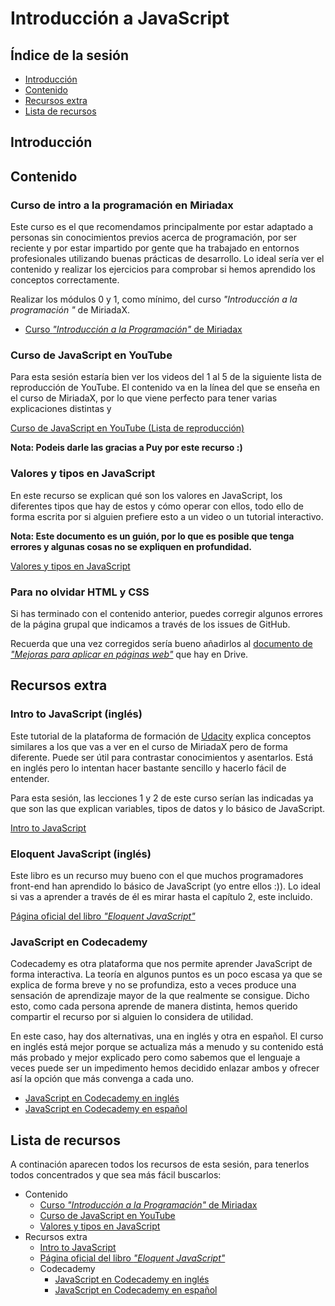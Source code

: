 # Introducción a JavaScript

## Índice de la sesión

- [Introducción](#introduccion)
- [Contenido](#contenido)
- [Recursos extra](#recursos-extra)
- [Lista de recursos](#lista-de-recursos)

## Introducción

## Contenido

### Curso de intro a la programación en Miriadax

Este curso es el que recomendamos principalmente por estar adaptado a personas sin conocimientos previos acerca de programación, por ser reciente y por estar impartido por gente que ha trabajado en entornos profesionales utilizando buenas prácticas de desarrollo. Lo ideal sería ver el contenido y realizar los ejercicios para comprobar si hemos aprendido los conceptos correctamente.

Realizar los módulos 0 y 1, como mínimo, del curso _"Introducción a la programación "_ de MiriadaX.

- [Curso _"Introducción a la Programación"_ de Miriadax](http://miriadax.net/web/introduccion-a-la-programacion-descubre-el-lenguaje-de-la-era-digital-3-edicion-/)

### Curso de JavaScript en YouTube

Para esta sesión estaría bien ver los videos del 1 al 5 de la siguiente lista de reproducción de YouTube. El contenido va en la línea del que se enseña en el curso de MiriadaX, por lo que viene perfecto para tener varias explicaciones distintas y

[Curso de JavaScript en YouTube (Lista de reproducción)](https://www.youtube.com/playlist?list=PLU8oAlHdN5BmpobVmj1IlneKlVLJ84TID)

**Nota: Podeis darle las gracias a Puy por este recurso :)**

### Valores y tipos en JavaScript

En este recurso se explican qué son los valores en JavaScript, los diferentes tipos que hay de estos y cómo operar con ellos, todo ello de forma escrita por si alguien prefiere esto a un video o un tutorial interactivo.

**Nota: Este documento es un guión, por lo que es posible que tenga errores y algunas cosas no se expliquen en profundidad.**

[Valores y tipos en JavaScript](2_1_1_1_valores_y_tipos.md)

### Para no olvidar HTML y CSS

Si has terminado con el contenido anterior, puedes corregir algunos errores de la página grupal que indicamos a través de los issues de GitHub.

Recuerda que una vez corregidos sería bueno añadirlos al [documento de _"Mejoras para aplicar en páginas web"_](https://docs.google.com/document/d/1G66KbhUGBpXL8EJut9oGqTRXF0y5yO0oMPDuujy7gx4/edit) que hay en Drive.

## Recursos extra

### Intro to JavaScript (inglés)

Este tutorial de la plataforma de formación de [Udacity](https://www.udacity.com/) explica conceptos similares a los que vas a ver en el curso de MiriadaX pero de forma diferente. Puede ser útil para contrastar conocimientos y asentarlos. Está en inglés pero lo intentan hacer bastante sencillo y hacerlo fácil de entender.

Para esta sesión, las lecciones 1 y 2 de este curso serían las indicadas ya que son las que explican variables, tipos de datos y lo básico de JavaScript.

[Intro to JavaScript](https://www.udacity.com/course/intro-to-javascript--ud803)

### Eloquent JavaScript (inglés)

Este libro es un recurso muy bueno con el que muchos programadores front-end han aprendido lo básico de JavaScript (yo entre ellos :)). Lo ideal si vas a aprender a través de él es mirar hasta el capítulo 2, este incluido.

[Página oficial del libro _"Eloquent JavaScript"_](http://eloquentjavascript.net/)

### JavaScript en Codecademy

Codecademy es otra plataforma que nos permite aprender JavaScript de forma interactiva. La teoría en algunos puntos es un poco escasa ya que se explica de forma breve y no se profundiza, esto a veces produce una sensación de aprendizaje mayor de la que realmente se consigue. Dicho esto, como cada persona aprende de manera distinta, hemos querido compartir el recurso por si alguien lo considera de utilidad.

En este caso, hay dos alternativas, una en inglés y otra en español. El curso en inglés está mejor porque se actualiza más a menudo y su contenido está más probado y mejor explicado pero como sabemos que el lenguaje a veces puede ser un impedimento hemos decidido enlazar ambos y ofrecer así la opción que más convenga a cada uno.

- [JavaScript en Codecademy en inglés](https://www.codecademy.com/learn/learn-javascript)
- [JavaScript en Codecademy en español](https://www.codecademy.com/es/tracks/javascript-traduccion-al-espanol-america-latina-clone)

## Lista de recursos

A continación aparecen todos los recursos de esta sesión, para tenerlos todos concentrados y que sea más fácil buscarlos:

- Contenido
  - [Curso _"Introducción a la Programación"_ de Miriadax](http://miriadax.net/web/introduccion-a-la-programacion-descubre-el-lenguaje-de-la-era-digital-3-edicion-/)
  - [Curso de JavaScript en YouTube](https://www.youtube.com/playlist?list=PLU8oAlHdN5BmpobVmj1IlneKlVLJ84TID)
  - [Valores y tipos en JavaScript](2_1_1_1_valores_y_tipos.md)
- Recursos extra
  - [Intro to JavaScript](https://www.udacity.com/course/intro-to-javascript--ud803)
  - [Página oficial del libro _"Eloquent JavaScript"_](http://eloquentjavascript.net/)
  - Codecademy
    - [JavaScript en Codecademy en inglés](https://www.codecademy.com/learn/learn-javascript)
    - [JavaScript en Codecademy en español](https://www.codecademy.com/es/tracks/javascript-traduccion-al-espanol-america-latina-clone)
